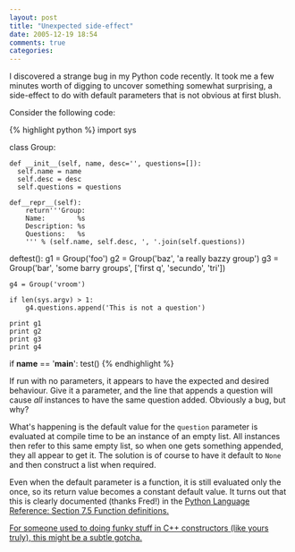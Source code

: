 ```yaml
---
layout: post
title: "Unexpected side-effect"
date: 2005-12-19 18:54
comments: true
categories: 
---
```


I discovered a strange bug in my Python code recently.  It took me a few minutes worth of digging to uncover something somewhat surprising, a side-effect to do with default parameters that is not obvious at first blush.
<!--more-->
Consider the following code:

{% highlight python %}
import sys

class Group:

    def __init__(self, name, desc='', questions=[]):
      self.name = name
      self.desc = desc
      self.questions = questions

    def__repr__(self):
        return'''Group:
        Name:        %s
        Description: %s
        Questions:   %s
        ''' % (self.name, self.desc, ', '.join(self.questions))

deftest():
    g1 = Group('foo')
    g2 = Group('baz', 'a really bazzy group')
    g3 = Group('bar', 'some barry groups', ['first q', 'secundo', 'tri'])

    g4 = Group('vroom')

    if len(sys.argv) > 1:
        g4.questions.append('This is not a question')

    print g1
    print g2
    print g3
    print g4

if __name__ == '__main__':
    test()
{% endhighlight %}

If run with no parameters, it appears to have the expected and desired behaviour.  Give it a parameter, and the line that appends a question will cause *all* instances to have the same question added.  Obviously a bug, but why?

What's happening is the default value for the `question` parameter is evaluated at compile time to be an instance of an empty list.  All instances then refer to this same empty list, so when one gets something appended, they all appear to get it.  The solution is of course to have it default to `None` and then construct a list when required.

Even when the default parameter is a function, it is still evaluated only the once, so its return value becomes a constant default value.  It turns out that this is clearly documented (thanks Fred!) in the <a href="http://www.python.org/doc/2.4.2/ref/function.html">Python Language Reference: Section 7.5 Function definitions.

For someone used to doing funky stuff in C++ constructors (like yours truly), this might be a subtle gotcha.
